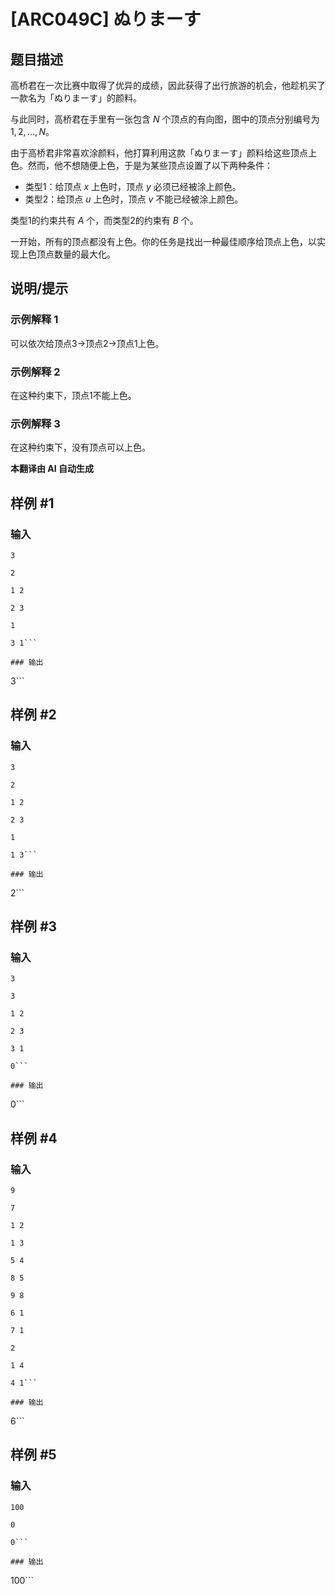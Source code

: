 # [ARC049C] ぬりまーす

## 题目描述

高桥君在一次比赛中取得了优异的成绩，因此获得了出行旅游的机会，他趁机买了一款名为「ぬりまーす」的颜料。

与此同时，高桥君在手里有一张包含 $N$ 个顶点的有向图，图中的顶点分别编号为 $1, 2, \ldots, N$。

由于高桥君非常喜欢涂颜料，他打算利用这款「ぬりまーす」颜料给这些顶点上色。然而，他不想随便上色，于是为某些顶点设置了以下两种条件：

- 类型1：给顶点 $x$ 上色时，顶点 $y$ 必须已经被涂上颜色。
- 类型2：给顶点 $u$ 上色时，顶点 $v$ 不能已经被涂上颜色。

类型1的约束共有 $A$ 个，而类型2的约束有 $B$ 个。

一开始，所有的顶点都没有上色。你的任务是找出一种最佳顺序给顶点上色，以实现上色顶点数量的最大化。

## 说明/提示

### 示例解释 1

可以依次给顶点3→顶点2→顶点1上色。

### 示例解释 2

在这种约束下，顶点1不能上色。

### 示例解释 3

在这种约束下，没有顶点可以上色。

 **本翻译由 AI 自动生成**

## 样例 #1

### 输入

```
3
2
1 2
2 3
1
3 1```

### 输出

```
3```

## 样例 #2

### 输入

```
3
2
1 2
2 3
1
1 3```

### 输出

```
2```

## 样例 #3

### 输入

```
3
3
1 2
2 3
3 1
0```

### 输出

```
0```

## 样例 #4

### 输入

```
9
7
1 2
1 3
5 4
8 5
9 8
6 1
7 1
2
1 4
4 1```

### 输出

```
6```

## 样例 #5

### 输入

```
100
0
0```

### 输出

```
100```

